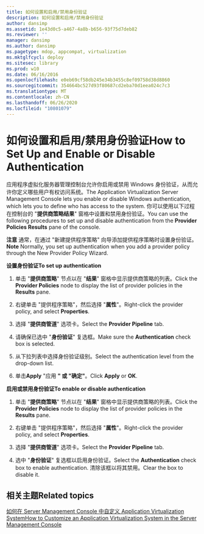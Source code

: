 ```yaml
---
title: 如何设置和启用/禁用身份验证
description: 如何设置和启用/禁用身份验证
author: dansimp
ms.assetid: 1e43d0c5-a467-4a8b-b656-93f75d7deb82
ms.reviewer: ''
manager: dansimp
ms.author: dansimp
ms.pagetype: mdop, appcompat, virtualization
ms.mktglfcycl: deploy
ms.sitesec: library
ms.prod: w10
ms.date: 06/16/2016
ms.openlocfilehash: e0eb69cf58db245e34b3455c8ef09758d38d8860
ms.sourcegitcommit: 354664bc527d93f80687cd2eba70d1eea024c7c3
ms.translationtype: MT
ms.contentlocale: zh-CN
ms.lasthandoff: 06/26/2020
ms.locfileid: "10801079"
---
```

# <span data-ttu-id="a5ea3-103">如何设置和启用/禁用身份验证</span><span class="sxs-lookup"><span data-stu-id="a5ea3-103">How to Set Up and Enable or Disable Authentication</span></span>


<span data-ttu-id="a5ea3-104">应用程序虚拟化服务器管理控制台允许你启用或禁用 Windows 身份验证，从而允许你定义哪些用户有权访问系统。</span><span class="sxs-lookup"><span data-stu-id="a5ea3-104">The Application Virtualization Server Management Console lets you enable or disable Windows authentication, which lets you to define who has access to the system.</span></span> <span data-ttu-id="a5ea3-105">你可以使用以下过程在控制台的 "**提供商策略结果**" 窗格中设置和禁用身份验证。</span><span class="sxs-lookup"><span data-stu-id="a5ea3-105">You can use the following procedures to set up and disable authentication from the **Provider Policies Results** pane of the console.</span></span>

<span data-ttu-id="a5ea3-106">**注意** 通常，在通过 "新建提供程序策略" 向导添加提供程序策略时设置身份验证。</span><span class="sxs-lookup"><span data-stu-id="a5ea3-106">**Note** Normally, you set up authentication when you add a provider policy through the New Provider Policy Wizard.</span></span>

 

**<span data-ttu-id="a5ea3-107">设置身份验证</span><span class="sxs-lookup"><span data-stu-id="a5ea3-107">To set up authentication</span></span>**

1.  <span data-ttu-id="a5ea3-108">单击 "**提供商策略**" 节点以在 "**结果**" 窗格中显示提供商策略的列表。</span><span class="sxs-lookup"><span data-stu-id="a5ea3-108">Click the **Provider Policies** node to display the list of provider policies in the **Results** pane.</span></span>

2.  <span data-ttu-id="a5ea3-109">右键单击 "提供程序策略"，然后选择 "**属性**"。</span><span class="sxs-lookup"><span data-stu-id="a5ea3-109">Right-click the provider policy, and select **Properties**.</span></span>

3.  <span data-ttu-id="a5ea3-110">选择 "**提供商管道**" 选项卡。</span><span class="sxs-lookup"><span data-stu-id="a5ea3-110">Select the **Provider Pipeline** tab.</span></span>

4.  <span data-ttu-id="a5ea3-111">请确保已选中 "**身份验证**" 复选框。</span><span class="sxs-lookup"><span data-stu-id="a5ea3-111">Make sure the **Authentication** check box is selected.</span></span>

5.  <span data-ttu-id="a5ea3-112">从下拉列表中选择身份验证级别。</span><span class="sxs-lookup"><span data-stu-id="a5ea3-112">Select the authentication level from the drop-down list.</span></span>

6.  <span data-ttu-id="a5ea3-113">单击**Apply** "应用 **" 或 "确定"**。</span><span class="sxs-lookup"><span data-stu-id="a5ea3-113">Click **Apply** or **OK**.</span></span>

**<span data-ttu-id="a5ea3-114">启用或禁用身份验证</span><span class="sxs-lookup"><span data-stu-id="a5ea3-114">To enable or disable authentication</span></span>**

1.  <span data-ttu-id="a5ea3-115">单击 "**提供商策略**" 节点以在 "**结果**" 窗格中显示提供商策略的列表。</span><span class="sxs-lookup"><span data-stu-id="a5ea3-115">Click the **Provider Policies** node to display the list of provider policies in the **Results** pane.</span></span>

2.  <span data-ttu-id="a5ea3-116">右键单击 "提供程序策略"，然后选择 "**属性**"。</span><span class="sxs-lookup"><span data-stu-id="a5ea3-116">Right-click the provider policy, and select **Properties**.</span></span>

3.  <span data-ttu-id="a5ea3-117">选择 "**提供商管道**" 选项卡。</span><span class="sxs-lookup"><span data-stu-id="a5ea3-117">Select the **Provider Pipeline** tab.</span></span>

4.  <span data-ttu-id="a5ea3-118">选中 "**身份验证**" 复选框以启用身份验证。</span><span class="sxs-lookup"><span data-stu-id="a5ea3-118">Select the **Authentication** check box to enable authentication.</span></span> <span data-ttu-id="a5ea3-119">清除该框以将其禁用。</span><span class="sxs-lookup"><span data-stu-id="a5ea3-119">Clear the box to disable it.</span></span>

## <span data-ttu-id="a5ea3-120">相关主题</span><span class="sxs-lookup"><span data-stu-id="a5ea3-120">Related topics</span></span>


[<span data-ttu-id="a5ea3-121">如何在 Server Management Console 中自定义 Application Virtualization System</span><span class="sxs-lookup"><span data-stu-id="a5ea3-121">How to Customize an Application Virtualization System in the Server Management Console</span></span>](how-to-customize-an-application-virtualization-system-in-the-server-management-console.md)

 

 





